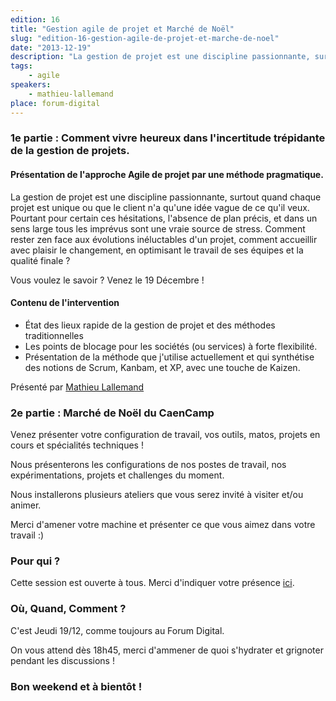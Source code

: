 ```yaml
---
edition: 16
title: "Gestion agile de projet et Marché de Noël"
slug: "edition-16-gestion-agile-de-projet-et-marche-de-noel"
date: "2013-12-19"
description: "La gestion de projet est une discipline passionnante, surtout quand chaque projet est unique ou que le client n'a qu'une idée vague de ce qu'il veux."
tags:
    - agile
speakers:
    - mathieu-lallemand
place: forum-digital
---
```


### 1e partie : Comment vivre heureux dans l'incertitude trépidante de la gestion de projets.

#### Présentation de l'approche Agile de projet par une méthode pragmatique.

La gestion de projet est une discipline passionnante, surtout quand chaque projet est unique ou que
le client n'a qu'une idée vague de ce qu'il veux. Pourtant pour certain ces hésitations, l'absence
de plan précis, et dans un sens large tous les imprévus sont une vraie source de stress. Comment
rester zen face aux évolutions inéluctables d'un projet, comment accueillir avec plaisir le
changement, en optimisant le travail de ses équipes et la qualité finale ?

Vous voulez le savoir ? Venez le 19 Décembre !

#### Contenu de l'intervention

* État des lieux rapide de la gestion de projet et des méthodes traditionnelles
* Les points de blocage pour les sociétés (ou services) à forte flexibilité.
* Présentation de la méthode que j'utilise actuellement et qui synthétise des notions de Scrum,
  Kanbam, et XP, avec une touche de Kaizen.

Présenté par [Mathieu Lallemand](http://twitter.com/lalmat)

### 2e partie : Marché de Noël du CaenCamp

Venez présenter votre configuration de travail, vos outils, matos, projets en cours et spécialités
techniques !

Nous présenterons les configurations de nos postes de travail, nos expérimentations, projets et
challenges du moment.

Nous installerons plusieurs ateliers que vous serez invité à visiter et/ou animer.

Merci d'amener votre machine et présenter ce que vous aimez dans votre travail :)

### Pour qui ?

Cette session est ouverte à tous. Merci d'indiquer votre présence
[ici](https://docs.google.com/forms/d/1tvKL-H9H5IH6E87gJTdmlDDOW6M5Ut6FsrBdSIXa9q0/viewform).

### Où, Quand, Comment ?

C'est Jeudi 19/12, comme toujours au Forum Digital.

On vous attend dès 18h45, merci d'ammener de quoi s'hydrater et grignoter pendant les discussions !

### Bon weekend et à bientôt !
